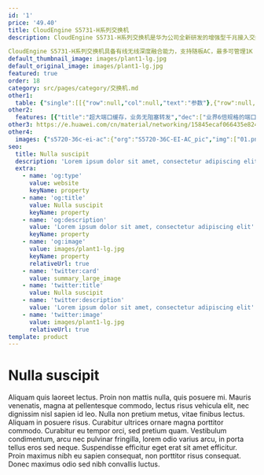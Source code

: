 ```yaml
---
id: '1'
price: '49.40'
title: CloudEngine S5731-H系列交换机
description: CloudEngine S5731-H系列交换机是华为公司全新研发的增强型千兆接入交换机，可以提供全千兆电口接入及固定万兆上行端口，并预留1个扩展插卡插槽。

CloudEngine S5731-H系列交换机具备有线无线深度融合能力，支持随板AC，最多可管理1K AP；具备业务随行能力，提供一致的用户体验；具备VxLAN能力，支持网络虚拟化功能，满足园区网络一网多用的需求；同时，该系列交换机内置安全探针，支持异常流量检测、加密流量的威胁分析，以及全网威胁诱捕等功能，是大中型高端品质园区网分支、小型园区网核心以及数据中心接入的最佳选择。
default_thumbnail_image: images/plant1-lg.jpg
default_original_image: images/plant1-lg.jpg
featured: true
order: 18
category: src/pages/category/交换机.md
other1: 
  table: {"single":[[{"row":null,"col":null,"text":"参数"},{"row":null,"col":null,"text":"CloudEngine S5731-H24T4XC"},{"row":null,"col":null,"text":"CloudEngine S5731-H24P4XC"},{"row":null,"col":null,"text":"CloudEngine S5731-H48T4XC"},{"row":null,"col":null,"text":"CloudEngine S5731-H48P4XC"},{"row":null,"col":null,"text":"CloudEngine S5731-H48T4XC-B"}],[{"row":null,"col":null,"text":"包转发率"},{"row":null,"col":null,"text":"228/426Mpps"},{"row":null,"col":null,"text":"228/426Mpps"},{"row":null,"col":null,"text":"264/462Mpps"},{"row":null,"col":null,"text":"264/462Mpps"},{"row":null,"col":null,"text":"144/162Mpps"}],[{"row":null,"col":null,"text":"交换容量"},{"row":null,"col":null,"text":"758Gbps/7.58Tbps"},{"row":null,"col":null,"text":"758Gbps/7.58Tbps"},{"row":null,"col":null,"text":"758Gbps/7.58Tbps"},{"row":null,"col":null,"text":"758Gbps/7.58Tbps"},{"row":null,"col":null,"text":"758Gbps/7.58Tbps"}],[{"row":null,"col":null,"text":"固定端口"},{"row":null,"col":null,"text":"24个10/100/1000BASE-T以太网端口，4个万兆SFP+"},{"row":null,"col":null,"text":"24个10/100/1000BASE-T以太网端口，4个万兆SFP+"},{"row":null,"col":null,"text":"48个10/100/1000BASE-T以太网端口，4个万兆SFP+"},{"row":null,"col":null,"text":"48个10/100/1000BASE-T以太网端口，4个万兆SFP+"},{"row":null,"col":null,"text":"48个10/100/1000BASE-T以太网端口，4个万兆SFP+"}],[{"row":null,"col":null,"text":"PoE+"},{"row":null,"col":null,"text":"不支持"},{"row":null,"col":null,"text":"支持"},{"row":null,"col":null,"text":"不支持"},{"row":null,"col":null,"text":"支持"},{"row":null,"col":null,"text":"不支持"}],[{"row":null,"col":null,"text":"扩展插槽"},{"row":null,"col":"4","text":"1个扩展插槽，支持2*40GE光、2*25GE或8*10GE光、8*10GE电及2*100GE光子卡"},{"row":null,"col":null,"text":"不支持"}],[{"row":null,"col":null,"text":"无线业务"},{"row":null,"col":"5","text":"支持管理1K AP\n支持AP接入控制、AP域管理和AP配置模板管理\n支持射频管理、统一静态配置和集中动态管理\n支持WLAN基本业务、QoS、安全和用户管理\n支持CAPWAP、Tag/终端定位、频谱分析"}],[{"row":null,"col":null,"text":"iPCA质量感知"},{"row":null,"col":"5","text":"支持直接对业务报文标记以获得丢包数量和丢包率的实时统计\n支持二三层网络网络级和设备级丢包数量和丢包率统计"}],[{"row":null,"col":null,"text":"SVF极简运维"},{"row":null,"col":"5","text":"支持作为Parent管理接入交换机和AP\n支持2层AS架构\n支持与第三方厂商混合组网管理"}],[{"row":null,"col":null,"text":"VxLAN特性"},{"row":null,"col":"5","text":"支持VxLAN二层网关、三层网关\n支持集中式网关，分布式网关\n支持BGP-EVPN\n支持通过Netconf进行配置"}],[{"row":null,"col":null,"text":"互通性"},{"row":null,"col":"5","text":"VBST基于VLAN生成树协议（和PVST/PVST+/RPVST 互通）\nLNP 链路类型协商协议（和DTP相似功能）\nVCMP VLAN集中管理协议（和VTP相似功能）\n详细的互联互通认证与报告，请访问这里。"}]]}
other2:
  features: [{"title":"超大端口缓存，业务无阻塞转发","dec":["业界6倍规格的端口缓存，千兆带宽转发无阻塞，满足Wi-Fi 6时代语音、视频、VR等低时延业务对网络的需求"]},{"title":"智能运维，故障分钟级定位","dec":["支持Telemetry技术，实时采集设备数据，配合园区网络分析器及时发现影响用户体验的网络问题，精准保障用户体验"]},{"title":"独家诱捕技术，提前锁定威胁","dec":["通过内置的安全探针识别潜在的威胁流量，配合HiSec Insight系统进行安全威胁事件检测，实现全网安全协防"]}]
other3: https://e.huawei.com/cn/material/networking/15845ecaf066435e824b597ee4857167
other4:
  images: {"s5720-36c-ei-ac":{"org":"S5720-36C-EI-AC_pic","img":["01.png","02.png","03.png","04.png","07.png","08.png"]}}
seo:
  title: Nulla suscipit
  description: 'Lorem ipsum dolor sit amet, consectetur adipiscing elit'
  extra:
    - name: 'og:type'
      value: website
      keyName: property
    - name: 'og:title'
      value: Nulla suscipit
      keyName: property
    - name: 'og:description'
      value: 'Lorem ipsum dolor sit amet, consectetur adipiscing elit'
      keyName: property
    - name: 'og:image'
      value: images/plant1-lg.jpg
      keyName: property
      relativeUrl: true
    - name: 'twitter:card'
      value: summary_large_image
    - name: 'twitter:title'
      value: Nulla suscipit
    - name: 'twitter:description'
      value: 'Lorem ipsum dolor sit amet, consectetur adipiscing elit'
    - name: 'twitter:image'
      value: images/plant1-lg.jpg
      relativeUrl: true
template: product
---
```


# Nulla suscipit

Aliquam quis laoreet lectus. Proin non mattis nulla, quis posuere mi. Mauris venenatis, magna at pellentesque commodo, lectus risus vehicula elit, nec dignissim nisl sapien id leo. Nulla non pretium metus, vitae finibus lectus. Aliquam in posuere risus. Curabitur ultrices ornare magna porttitor commodo. Curabitur eu tempor orci, sed pretium quam. Vestibulum condimentum, arcu nec pulvinar fringilla, lorem odio varius arcu, in porta tellus eros sed neque. Suspendisse efficitur eget erat sit amet efficitur. Proin maximus nibh eu sapien consequat, non porttitor risus consequat. Donec maximus odio sed nibh convallis luctus.